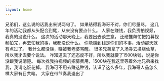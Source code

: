 ```yaml
---
layout: home
---
```


兄弟们，这么说的话我出来说两句了。
如果结得我海哥不对，你们尽量骂。
这几年的活动我都从头配合到尾，从来没有要点什么。
人家在赚钱，我负责拍视频，我真的没说什么。
这次的活动那天晚上，我要出去谈生意，
还硬推帮忙把招募视频拍完，再去忙我的事，我都没说什么。
你能赚到钱是你们的本事，活动那天就有点过了。
我什么都没赚，赚被我老婆骂醒。
很多兄弟拿了入场券去换烧仙草，所以我才去要个说法。
咋知道去了还态度不好，所以我就要了1500块钱，说是你没跟我说清楚。
每次找我拍视频的招募费用，1500块在我这里等着外地兄弟来找我，我请吃饭花掉。
我海可不用去赚这种钱，认识了这么多年，我海哥人品怎么样大家有目共睹。
大家在带节奏我退出了
